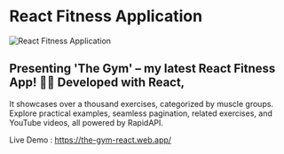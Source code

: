 # React Fitness Application

![React Fitness Application](https://github.com/mk070/react_fitness_app/assets/101645880/0bc5a915-0976-4242-9f17-7b8b5435c1f0)

## Presenting 'The Gym' – my latest React Fitness App! 🏋️‍♂️ Developed with React,
 
It showcases over a thousand exercises, categorized by muscle groups. Explore practical examples, seamless pagination, related exercises, and YouTube videos, all powered by RapidAPI. 

Live Demo : https://the-gym-react.web.app/



